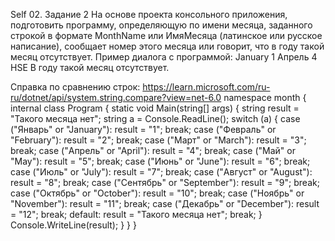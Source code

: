 Self 02. Задание 2
На основе проекта консольного приложения, подготовить программу, определяющую по имени месяца, заданного строкой в формате MonthName или ИмяМесяца (латинское или русское написание), сообщает номер этого месяца или говорит, что в году такой месяц отсутствует.
Пример диалога с программой:
January
1
Апрель 
4
HSE
В году такой месяц отсутствует.

Справка по сравнению строк: https://learn.microsoft.com/ru-ru/dotnet/api/system.string.compare?view=net-6.0 
namespace month
{
    internal class Program
    {
        static void Main(string[] args)
        {
            string result = "Такого месяца нет";
            string a = Console.ReadLine();
            switch (a)
            {
                case ("Январь" or "January"):
                    result = "1";
                    break;
                case ("Февраль" or "February"):
                    result = "2";
                    break;
                case ("Март" or "March"):
                    result = "3";
                    break;
                case ("Апрель" or "April"):
                    result = "4";
                    break;
                case ("Май" or "May"):
                    result = "5";
                    break;
                case ("Июнь" or "June"):
                    result = "6";
                    break;
                case ("Июль" or "July"):
                    result = "7";
                    break;
                case ("Август" or "August"):
                    result = "8";
                    break;
                case ("Сентябрь" or "September"):
                    result = "9";
                    break;
                case ("Октябрь" or "October"):
                    result = "10";
                    break;
                case ("Ноябрь" or "November"):
                    result = "11";
                    break;
                case ("Декабрь" or "December"):
                    result = "12";
                    break;
                default:
                    result = "Такого месяца нет";
                    break;
            }
            Console.WriteLine(result);
        }
    }
}
